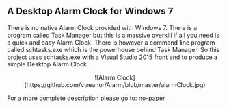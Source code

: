 ## A Desktop Alarm Clock for Windows 7
There is no native Alarm Clock provided with Windows 7. There is a program called Task Manager but this is a massive overkill 
if all you need is a quick and easy Alarm Clock. There is however a command line program called schtasks.exe which is 
the powerhouse behind Task Manager. So this project uses schtasks.exe with a Visual Studio 2015 front end to produce a 
simple Desktop Alarm Clock.


<center>
![Alarm Clock](https://github.com/vtreanor/Alarm/blob/master/alarmClock.jpg)
</center>

For a more complete description please go to: [no-paper](http://no-paper.co.uk/alarmClock)
